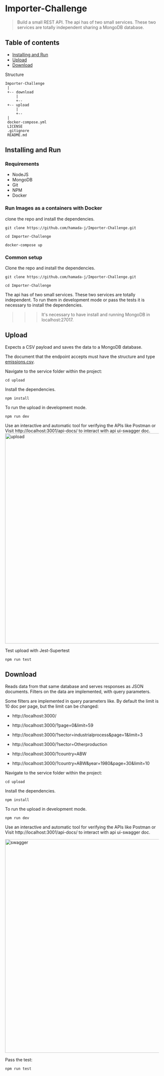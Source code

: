 # Importer-Challenge

> Build a small REST API.
> The api has of two small services. These two services are totally independent sharing a MongoDB database.

## Table of contents

- [Installing and Run](#installing-and-run)
- [Upload](#upload)
- [Download](#download)

Structure

```
Importer-Challenge
 |
 +-- download
     |
     +--
 +-- upload
     |
     +--
 |
 docker-compose.yml
 LICENSE
 .gitignore
 README.md

```

## Installing and Run

### Requirements

- NodeJS
- MongoDB
- Git
- NPM
- Docker

### Run Images as a containers with Docker

clone the repo and install the dependencies.

```
git clone https://github.com/hamada-j/Importer-Challenge.git
```

```
cd Importer-Challenge
```

```
docker-compose up
```

### Common setup

Clone the repo and install the dependencies.

```
git clone https://github.com/hamada-j/Importer-Challenge.git
```

```
cd Importer-Challenge
```

The api has of two small services. These two services are totally independent. To run them in development mode or pass the tests it is necessary to install the dependencies.

> > > It's necessary to have install and running MongoDB in localhost:27017.

## Upload

Expects a CSV payload and saves the data to a MongoDB database.

The document that the endpoint accepts must have the structure and type [emissions.csv](https://github.com/Vizzuality/coding-challenge-examples/blob/software-engineer/importer/data/emissions.csv).

Navigate to the service folder within the project:

```
cd upload
```

Install the dependencies.

```
npm install
```

To run the upload in development mode.

```
npm run dev
```

Use an interactive and automatic tool for verifying the APIs like Postman or Visit http://localhost:3001/api-docs/ to interact with api ui-swagger doc.
<img width="686" alt="upload" src="https://user-images.githubusercontent.com/57291487/131609931-2432072a-2887-4d04-ab70-0dc224673025.png">

Test upload with Jest-Supertest

```
npm run test
```

## Download

Reads data from that same database and serves responses as JSON documents. Filters on the data are implemented, with query parameters.

Some filters are implemented in query parameters like. By default the limit is 10 doc per page, but the limit can be changed:

- http://localhost:3000/

- http://localhost:3000/?page=0&limit=59

- http://localhost:3000/?sector=industrialprocess&page=1&limit=3

- http://localhost:3000/?sector=Otherproduction

- http://localhost:3000/?country=ABW

- http://localhost:3000/?country=ABW&year=1980&page=30&limit=10

Navigate to the service folder within the project:

```
cd upload
```

Install the dependencies.

```
npm install
```

To run the upload in development mode.

```
npm run dev
```

Use an interactive and automatic tool for verifying the APIs like Postman or Visit http://localhost:3001/api-docs/ to interact with api ui-swagger doc.

<img width="697" alt="swagger" src="https://user-images.githubusercontent.com/57291487/131594848-85d9e054-10a8-465f-a7fc-780324e3b195.png">

Pass the test:

```
npm run test
```
